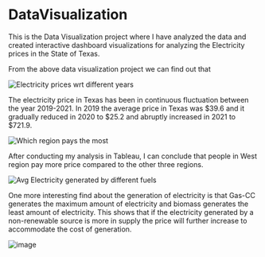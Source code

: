 # DataVisualization
This is the Data Visualization project where I have analyzed the data and created interactive dashboard visualizations for analyzing the Electricity prices in the State of Texas. 

From the above data visualization project we can find out that 

![Electricity prices wrt different years](https://github.com/user-attachments/assets/20fa8408-7595-4356-bdd8-242539aaca63)


The electricity price in Texas has been in continuous fluctuation between the year 2019-2021. In 2019 the average price in Texas was $39.6 and it gradually reduced in 2020 to $25.2 and abruptly increased in 2021 to $721.9. 


![Which region pays the most](https://github.com/user-attachments/assets/36a2347f-19a8-474b-95bc-d1a7290a8cd0)

After conducting my analysis in Tableau, I can conclude that people in West region pay more price compared to the other three regions. 


![Avg Electricity generated by different fuels](https://github.com/user-attachments/assets/a4be2fd4-e7d0-42e9-8c83-7f491006f8e4)

One more interesting find about the generation of electricity is that Gas-CC generates the maximum amount of electricity and biomass generates the least amount of electricity. This shows that if the electricity generated by a non-renewable source is more in supply the price will further increase to accommodate the cost of generation.

![image](https://github.com/user-attachments/assets/eaeaca31-9158-4e5b-8a63-6401b69fcb59)

